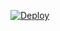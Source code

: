 [![Deploy](https://www.herokucdn.com/deploy/button.png)](https://dashboard.heroku.com/new?template=https://github.com/cjriio/why.git)
